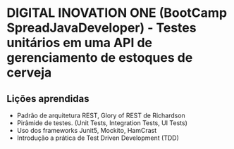 # DIGITAL INOVATION ONE (BootCamp SpreadJavaDeveloper) - Testes unitários em uma API de gerenciamento de estoques de cerveja

## Lições aprendidas
- Padrão de arquitetura REST, Glory of REST de Richardson
- Pirâmide de testes. (Unit Tests, Integration Tests, UI Tests)
- Uso dos frameworks Junit5, Mockito, HamCrast
- Introdução a prática de Test Driven Development (TDD)
